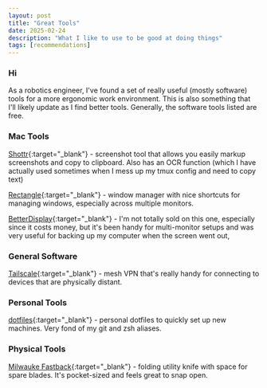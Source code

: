 ```yaml
---
layout: post
title: "Great Tools"
date: 2025-02-24
description: "What I like to use to be good at doing things"
tags: [recommendations]
---
```


### Hi

As a robotics engineer, I've found a set of really useful (mostly software) tools for a more ergonomic work environment. This is also something that I'll likely update as I find better tools. Generally, the software tools listed are free. 

### Mac Tools

[Shottr](https://shottr.cc/){:target="_blank"} - screenshot tool that allows you easily markup screenshots and copy to clipboard. Also has an OCR function (which I have actually used sometimes when I mess up my tmux config and need to copy text)

[Rectangle](https://rectangleapp.com/){:target="_blank"} - window manager with nice shortcuts for managing windows, especially across multiple monitors.

[BetterDisplay](https://github.com/waydabber/BetterDisplay#readme){:target="_blank"} - I'm not totally sold on this one, especially since it costs money, but it's been handy for multi-monitor setups and was very useful for backing up my computer when the screen went out,

### General Software

[Tailscale](https://tailscale.com/download){:target="_blank"} - mesh VPN that's really handy for connecting to devices that are physically distant.


### Personal Tools

[dotfiles](https://github.com/WT-MM/dotfiles){:target="_blank"} - personal dotfiles to quickly set up new machines. Very fond of my git and zsh aliases. 

### Physical Tools

[Milwauke Fastback](https://www.milwaukeetool.com/products/48-22-1502){:target="_blank"} - folding utility knife with space for spare blades. It's pocket-sized and feels great to snap open.
